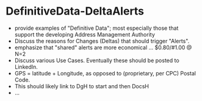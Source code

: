 # DefinitiveData-DeltaAlerts
* provide examples of "Definitive Data"; most especially those that support the developing Address Management Authority
* Discuss the reasons for Changes (Deltas) that should trigger "Alerts".
* emphasize that "shared" alerts are more economical ... $0.80/#1.00 @ N=2
* Discuss various Use Cases.  Eventually these should be posted to LinkedIn.
* GPS = latitude + Longitude, as opposed to (proprietary, per CPC) Postal Code.
* This should likely link to DgH to start and then DocsH
* ...
